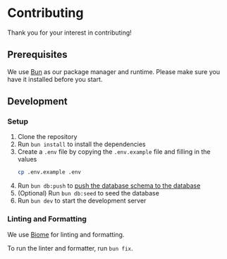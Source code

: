 # Contributing

Thank you for your interest in contributing!

## Prerequisites

We use [Bun](https://bun.sh/) as our package manager and runtime. Please make sure you have it installed before you start.

## Development

### Setup

1. Clone the repository
2. Run `bun install` to install the dependencies
3. Create a `.env` file by copying the `.env.example` file and filling in the values
   ```bash
   cp .env.example .env
   ```
4. Run `bun db:push` to [push the database schema to the database](https://orm.drizzle.team/docs/drizzle-kit-push)
5. (Optional) Run `bun db:seed` to seed the database
6. Run `bun dev` to start the development server

### Linting and Formatting

We use [Biome](https://biomejs.dev/) for linting and formatting.

To run the linter and formatter, run `bun fix`.
